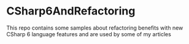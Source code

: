 # CSharp6AndRefactoring
This repo contains some samples about refactoring benefits with new CSharp 6 language features and are used by some of my articles
